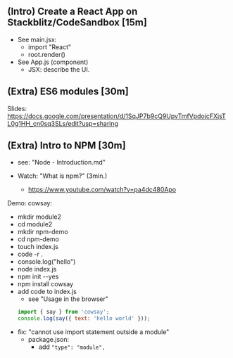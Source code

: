 


## (Intro) Create a React App on Stackblitz/CodeSandbox [15m]

- See main.jsx:
  - import "React"
  - root.render()
- See App.js (component)
  - JSX: describe the UI.



## (Extra) ES6 modules [30m]

Slides: https://docs.google.com/presentation/d/1SqJP7b9cQ9UpvTmfVpdojcFXjsTL0g1HH_cn0sq3SLs/edit?usp=sharing




## (Extra) Intro to NPM [30m]

- see: "Node - Introduction.md"
- Watch: "What is npm?" (3min.)
  - https://www.youtube.com/watch?v=pa4dc480Apo

  <!--
  @todo: 

  Quick unit about NPM [30m.]
  - intro to npm
  - creating an npm project
  - installing a package (e.g. cowsay)
  - package.json 
  - explain package.json scripts ? (it can also be done later)

  Note: it can be linked to the concepts of ES6 modules
  e.g.:
  - students fork an initial repo with 2 files
  - explain ES6 modules
  - explain NPM & install one dependency

  -->




Demo: cowsay:
- mkdir module2
- cd module2
- mkdir npm-demo
- cd npm-demo
- touch index.js
- code -r .
- console.log("hello")
- node index.js
- npm init --yes
- npm install cowsay
- add code to index.js
  - see "Usage in the browser"
  ```js
  import { say } from 'cowsay';
  console.log(say({ text: 'hello world' }));
  ```
- fix: "cannot use import statement outside a module"
  - package.json:
    - add `"type": "module",`
